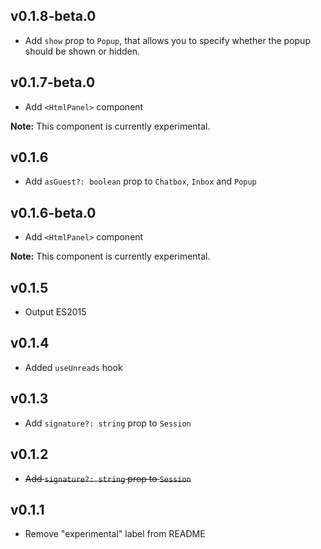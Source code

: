 ## v0.1.8-beta.0

- Add `show` prop to `Popup`, that allows you to specify whether the popup should be shown or hidden.

## v0.1.7-beta.0

- Add `<HtmlPanel>` component

**Note:** This component is currently experimental.

## v0.1.6

- Add `asGuest?: boolean` prop to `Chatbox`, `Inbox` and `Popup`

## v0.1.6-beta.0

- Add `<HtmlPanel>` component

**Note:** This component is currently experimental.

## v0.1.5

- Output ES2015

## v0.1.4

- Added `useUnreads` hook


## v0.1.3

- Add `signature?: string` prop to `Session`

## v0.1.2

- ~~Add `signature?: string` prop to `Session`~~

## v0.1.1

- Remove "experimental" label from README